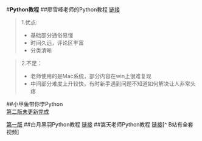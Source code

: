 #**Python教程**
##廖雪峰老师的Python教程
[链接](https://www.liaoxuefeng.com/wiki/1016959663602400)
> 1.优点:  
> + 基础部分通俗易懂  
> + 时间久远，评论区丰富  
> + 分类清晰

> 2.不足：
> + 老师使用的是Mac系统，部分内容在win上很难复现
> + 中间部分难度上升较快，有时新手遇到问题不知道如何解决让人非常头疼   
>
##小甲鱼带你学Python  
[第二版未更新完成](https://www.bilibili.com/video/BV1c4411e77t)   

[第一版](https://www.bilibili.com/video/BV1xs411Q799)
##白月黑羽Python教程
[链接](http://www.python3.vip/doc/tutorial/python/0001/)
##嵩天老师Python教程
[链接](https://www.icourse163.org/course/BIT-268001)[^ B站有全套视频]